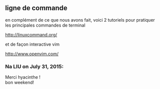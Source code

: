 ## ligne de commande



en complément de ce que nous avons fait, voici 2 tutoriels pour pratiquer les
principales commandes de terminal  
  
<http://linuxcommand.org/>  
  
et de façon interactive vim  
  
<http://www.openvim.com/>



### **Na LIU** on July 31, 2015:



Merci hyacinthe !  
bon weekend!




